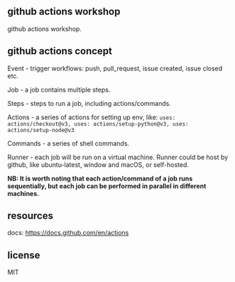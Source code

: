 ## github actions workshop
github actions workshop.

## github actions concept
Event - trigger workflows: push, pull_request, issue created, issue closed etc.

Job - a job contains multiple steps.

Steps - steps to run a job, including actions/commands.

Actions - a series of actions for setting up env, like: `uses: actions/checkout@v3, uses: actions/setup-python@v3, uses: actions/setup-node@v3`

Commands - a series of shell commands.

Runner - each job will be run on a virtual machine. Runner could be host by github, like ubuntu-latest, window and macOS, or self-hosted.

**NB: It is worth noting that each action/command of a job runs sequentially, but each job can be performed in parallel in different machines.**

## resources
docs: https://docs.github.com/en/actions

## license
MIT
